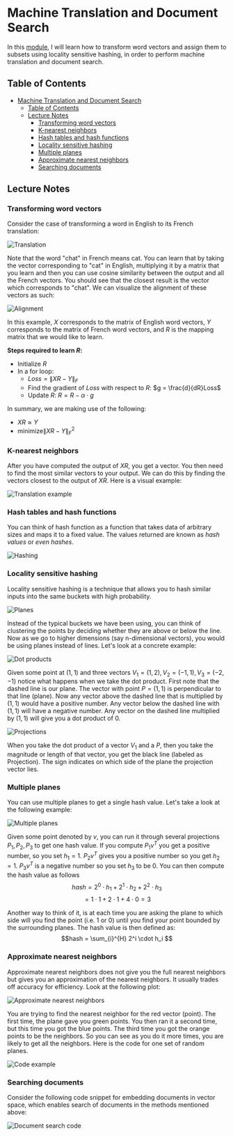 # Machine Translation and Document Search

In this [module](https://www.coursera.org/learn/classification-vector-spaces-in-nlp/home/week/4), I will learn how to transform word vectors and assign them to subsets using locality sensitive hashing, in order to perform machine translation and document search.

## Table of Contents
- [Machine Translation and Document Search](#machine-translation-and-document-search)
  - [Table of Contents](#table-of-contents)
  - [Lecture Notes](#lecture-notes)
    - [Transforming word vectors](#transforming-word-vectors)
    - [K-nearest neighbors](#k-nearest-neighbors)
    - [Hash tables and hash functions](#hash-tables-and-hash-functions)
    - [Locality sensitive hashing](#locality-sensitive-hashing)
    - [Multiple planes](#multiple-planes)
    - [Approximate nearest neighbors](#approximate-nearest-neighbors)
    - [Searching documents](#searching-documents)


## Lecture Notes

### Transforming word vectors

Consider the case of transforming a word in English to its French translation:

![Translation](figures/eng-to-french.png)

Note that the word "chat" in French means cat. 
You can learn that by taking the  vector corresponding to "cat" in English, multiplying it by a matrix that you learn and then you can use cosine similarity between the output and all the French vectors. 
You should see that the closest result is the vector which corresponds to "chat".
We can visualize the alignment of these vectors as such:

![Alignment](figures/aligned-vectors.png)

In this example, $X$ corresponds to the matrix of English word vectors, $Y$ corresponds to the matrix of French word vectors, and $R$ is the mapping matrix that we would like to learn.

**Steps required to learn $R$:**

* Initialize $R$
* In a for loop:
  * $Loss = \lVert XR - Y \rVert_F$
  * Find the gradient of $Loss$ with respect to $R$: $g = \frac{d}{dR}Loss$
  * Update $R$: $R = R - \alpha \cdot g$

In summary, we are making use of the following:
* $XR \approx Y$
* $\text{minimize} \lVert XR - Y \rVert ^2 _F$

### K-nearest neighbors

After you have computed the output of $XR$, you get a vector. 
You then need to find the most similar vectors to your output. 
We can do this by finding the vectors closest to the output of $XR$.
Here is a visual example:

![Translation example](figures/translation.png)

### Hash tables and hash functions

You can think of hash function as a function that takes data of arbitrary sizes and maps it to a fixed value. 
The values returned are known as *hash values* or *even hashes*. 

![Hashing](figures/hashing.png)

### Locality sensitive hashing

Locality sensitive hashing is a technique that allows you to hash similar inputs into the same buckets with high probability. 

![Planes](figures/planes.png)

Instead of the typical buckets we have been using, you can think of clustering the points by deciding whether they are above or below the line. 
Now as we go to higher dimensions (say n-dimensional vectors), you would be using planes instead of lines. Let's look at a concrete example: 

![Dot products](figures/dot-products.png)

Given some point at $(1,1)$ and three vectors $V_1 = (1,2), V_2 = (-1,1), V_3 = (-2,-1)$ notice what happens when we take the dot product.
First note that the dashed line is our plane.
The vector with point $P = (1,1)$ is perpendicular to that line (plane).
Now any vector above the dashed line that is multiplied by $(1,1)$ would have a positive number.
Any vector below the dashed line with $(1,1)$ will have a negative number.
Any vector on the dashed line multiplied by $(1,1)$ will give you a dot product of 0.

![Projections](figures/projections.png)

When you take the dot product of a vector $V_1$ and a $P$, then you take the magnitude or length of that vector, you get the black line (labeled as Projection).
The sign indicates on which side of the plane the projection vector lies.

### Multiple planes

You can use multiple planes to get a single hash value. Let's take a look at the following example: 

![Multiple planes](figures/many-planes.png)

Given some point denoted by $v$, you can run it  through several projections $P_1, P_2, P_3$ to get one hash value.
If you compute $P_1v^T$ you get a positive number, so you set $h_1 = 1$.
$P_2v^T$ gives you a positive number so you get $h_2=1$.
$P_3v^T$ is a negative number so you set $h_3$ to be 0.
You can then compute the hash value as follows $$hash = 2^0 \cdot h_1 + 2^1 \cdot h_2 + 2^2 \cdot h_3 $$
$$= 1 \cdot 1 + 2 \cdot 1 + 4 \cdot 0 = 3$$

Another way to think of it, is at each time you are asking the plane to which side will you find the point (i.e. 1 or 0) until you find your point bounded by the surrounding planes. The hash value is then defined as: $$hash = \sum_{i}^{H} 2^i \cdot h_i $$


### Approximate nearest neighbors

Approximate nearest neighbors does not give you the full nearest neighbors but gives you an approximation of the nearest neighbors.
It usually trades off accuracy for efficiency. 
Look at the following plot: 

![Approximate nearest neighbors](figures/ann.png)

You are trying to find the nearest neighbor for the red vector (point). 
The first time, the plane gave you green points. 
You then ran it a second time, but this time you got the blue points. 
The third time you got the orange points to be the neighbors. 
So you can see as you do it more times, you are likely to get all the neighbors. 
Here is the code for one set of random planes. 

![Code example](figures/code.png)


### Searching documents

Consider the following code snippet for embedding documents in vector space, which enables search of documents in the methods mentioned above:

![Document search code](figures/doc-search-code.png)